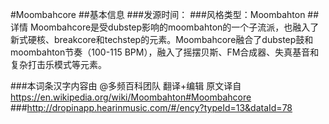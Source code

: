 #Moombahcore
##基本信息
###发源时间：
###风格类型：Moombahton
##详情
Moombahcore是受dubstep影响的moombahton的一个子流派，也融入了新式硬核、breakcore和techstep的元素。Moombahcore融合了dubstep鼓和moombahton节奏（100-115
BPM），融入了摇摆贝斯、FM合成器、失真基音和复杂打击乐模式等元素。

###本词条汉字内容由 @多频百科团队 翻译+编辑
原文译自  https://en.wikipedia.org/wiki/Moombahton#Moombahcore
###http://dropinapp.hearinmusic.com/#/ency?typeId=13&dataId=78
